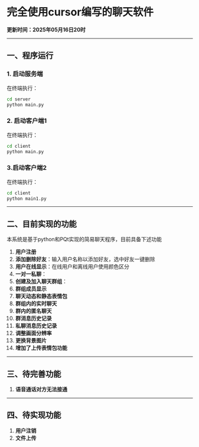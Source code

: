 # 完全使用cursor编写的聊天软件

**更新时间：2025年05月16日20时**

------

## 一、程序运行
### 1. 启动服务端
在终端执行：

```bash
cd server
python main.py
```
### 2. 启动客户端1
在终端执行：
```bash
cd client
python main.py
```
### 3.启动客户端2
在终端执行：
```bash
cd client
python main1.py
```

------
## 二、目前实现的功能
本系统是基于python和PQt实现的简易聊天程序，目前具备下述功能
1. **用户注册**
2. **添加删除好友**：输入用户名称以添加好友，选中好友一键删除
3. **用户在线显示**：在线用户和离线用户使用颜色区分
4. **一对一私聊**：
5. **创建及加入聊天群组**：
6. **群组成员显示**
7. **聊天动态和静态表情包**
8. **群组内的实时聊天**
9. **群内的匿名聊天**
10. **群消息历史记录**
11. **私聊消息历史记录**
12. **调整画面分辨率**
13. **更换背景图片**
14. **增加了上传表情包功能**
------
## 三、待完善功能
1. **语音通话对方无法接通**


------
## 四、待实现功能
1. **用户注销**
2. **文件上传**


